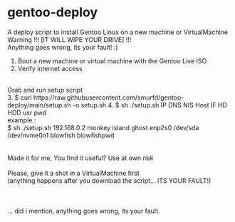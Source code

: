 # gentoo-deploy
A deploy script to install Gentoo Linux on a new machine or VirtualMachine<br>
Warning !!! [IT WILL WIPE YOUR DRIVE] !!!<br>
Anything goes wrong, its your fault! :)<br>

1. Boot a new machine or virtual machine with the Gentoo Live ISO <br>
2. Verify internet access <br>
<br>
Grab and run setup script <br>
3. $ curl https://raw.githubusercontent.com/smurfd/gentoo-deploy/main/setup.sh -o setup.sh
4. $ sh ./setup.sh IP DNS NIS Host IF HD HDD usr pwd <br>
   example : <br>
   $ sh ./setup.sh 192.168.0.2 monkey island ghost enp2s0 /dev/sda /dev/nvme0n1 blowfish blowfishpwd <br>
<br>
<br>
Made it for me, You find it useful? Use at own risk<br>
<br>
Please, give it a shot in a VirtualMachine first<br>
(anything happens after you download the script... ITS YOUR FAULT!)<br>
<br>
<br>
<br>
... did i mention, anything goes wrong, its your fault.
